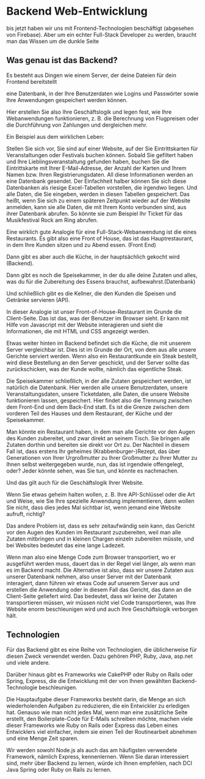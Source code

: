 # Backend Web-Entwicklung

bis jetzt haben wir uns mit Frontend-Technologien beschäftigt (abgesehen von Firebase). Aber um ein echter Full-Stack Developer zu werden, braucht man das Wissen um die dunkle Seite

## Was genau ist das Backend?

Es besteht aus Dingen wie einem Server, der deine Dateien für dein Frontend bereitstellt

eine Datenbank, in der Ihre Benutzerdaten wie Logins und Passwörter sowie Ihre Anwendungen gespeichert werden können.

Hier erstellen Sie also Ihre Geschäftslogik und legen fest, wie Ihre Webanwendungen funktionieren, z. B. die Berechnung von Flugpreisen oder die Durchführung von Zahlungen und dergleichen mehr.

Ein Beispiel aus dem wirklichen Leben:

Stellen Sie sich vor, Sie sind auf einer Website, auf der Sie Eintrittskarten für Veranstaltungen oder Festivals buchen können. Sobald Sie gefiltert haben und Ihre Lieblingsveranstaltung gefunden haben, buchen Sie die Eintrittskarte mit Ihrer E-Mail-Adresse, der Anzahl der Karten und Ihrem Namen bzw. Ihren Registrierungsdaten. All diese Informationen werden an eine Datenbank gesendet. Der Einfachheit halber können Sie sich diese Datenbanken als riesige Excel-Tabellen vorstellen, die irgendwo liegen. Und alle Daten, die Sie eingeben, werden in diesen Tabellen gespeichert. Das heißt, wenn Sie sich zu einem späteren Zeitpunkt wieder auf der Website anmelden, kann sie alle Daten, die mit Ihrem Konto verbunden sind, aus ihrer Datenbank abrufen. So könnte sie zum Beispiel Ihr Ticket für das Musikfestival Rock am Ring abrufen.

Eine wirklich gute Analogie für eine Full-Stack-Webanwendung ist die eines Restaurants.
Es gibt also eine Front of House, das ist das Hauptrestaurant, in dem Ihre Kunden sitzen und zu Abend essen. (Front End)

Dann gibt es aber auch die Küche, in der hauptsächlich gekocht wird (Backend).

Dann gibt es noch die Speisekammer, in der du alle deine Zutaten und alles, was du für die Zubereitung des Essens brauchst, aufbewahrst.(Datenbank)

Und schließlich gibt es die Kellner, die den Kunden die Speisen und Getränke servieren (API).


In dieser Analogie ist unser Front-of-House-Restaurant im Grunde die Client-Seite.
Das ist das, was der Benutzer im Browser sieht. Er kann mit Hilfe von Javascript mit der Website interagieren und sieht die Informationen, die mit HTML und CSS angezeigt werden.

Etwas weiter hinten im Backend befindet sich die Küche, die mit unserem Server vergleichbar ist. Dies ist im Grunde der Ort, von dem aus alle unsere Gerichte serviert werden. Wenn also ein Restaurantkunde ein Steak bestellt, wird diese Bestellung an den Server geschickt, und der Server sollte das zurückschicken, was der Kunde wollte, nämlich das eigentliche Steak.

Die Speisekammer schließlich, in der alle Zutaten gespeichert werden, ist natürlich die Datenbank. Hier werden alle unsere Benutzerdaten, unsere Veranstaltungsdaten, unsere Ticketdaten, alle Daten, die unsere Website funktionieren lassen, gespeichert. Hier findet also die Trennung zwischen dem Front-End und dem Back-End statt. Es ist die Grenze zwischen dem vorderen Teil des Hauses und dem Restaurant, der Küche und der Speisekammer.


Man könnte ein Restaurant haben, in dem man alle Gerichte vor den Augen des Kunden zubereitet, und zwar direkt an seinem Tisch. Sie bringen alle Zutaten dorthin und bereiten sie direkt vor Ort zu. Der Nachteil in diesem Fall ist, dass erstens Ihr geheimes (Krabbenburger-)Rezept, das über Generationen von Ihrer Urgroßmutter zu Ihrer Großmutter zu Ihrer Mutter zu Ihnen selbst weitergegeben wurde, nun, das ist irgendwie offengelegt, oder? Jeder könnte sehen, was Sie tun, und könnte es nachmachen.

Und das gilt auch für die Geschäftslogik Ihrer Website.

Wenn Sie etwas geheim halten wollen, z. B. Ihre API-Schlüssel oder die Art und Weise, wie Sie Ihre spezielle Anwendung implementieren, dann wollen Sie nicht, dass dies jedes Mal sichtbar ist, wenn jemand eine Website aufruft, richtig?

Das andere Problem ist, dass es sehr zeitaufwändig sein kann, das Gericht vor den Augen des Kunden im Restaurant zuzubereiten, weil man alle Zutaten mitbringen und in kleinen Chargen einzeln zubereiten müsste, und bei Websites bedeutet das eine lange Ladezeit.

Wenn man also eine Menge Code zum Browser transportiert, wo er ausgeführt werden muss, dauert das in der Regel viel länger, als wenn man es im Backend macht.
Die Alternative ist also, dass wir unsere Zutaten aus unserer Datenbank nehmen, also unser Server mit der Datenbank interagiert, dann führen wir etwas Code auf unserem Server aus und erstellen die Anwendung oder in diesem Fall das Gericht, das dann an die Client-Seite geliefert wird. Das bedeutet, dass wir keine der Zutaten transportieren müssen, wir müssen nicht viel Code transportieren, was Ihre Website enorm beschleunigen wird und auch Ihre Geschäftslogik verborgen hält.


## Technologien

Für das Backend gibt es eine Reihe von Technologien, die üblicherweise für diesen Zweck verwendet werden. Dazu gehören PHP, Ruby, Java, asp.net und viele andere.

Darüber hinaus gibt es Frameworks wie CakePHP oder Ruby on Rails oder Spring, Express, die die Entwicklung mit der von Ihnen gewählten Backend-Technologie beschleunigen.

Die Hauptaufgabe dieser Frameworks besteht darin, die Menge an sich wiederholenden Aufgaben zu reduzieren, die ein Entwickler zu erledigen hat. Genauso wie man nicht jedes Mal, wenn man eine zusätzliche Seite erstellt, den Boilerplate-Code für E-Mails schreiben möchte, machen viele dieser Frameworks wie Ruby on Rails oder Express das Leben eines Entwicklers viel einfacher, indem sie einen Teil der Routinearbeit abnehmen und eine Menge Zeit sparen.

Wir werden sowohl Node.js als auch das am häufigsten verwendete Framework, nämlich Express, kennenlernen. Wenn Sie daran interessiert sind, mehr über Backend zu lernen, würde ich Ihnen empfehlen, nach DCI Java Spring oder Ruby on Rails zu lernen.